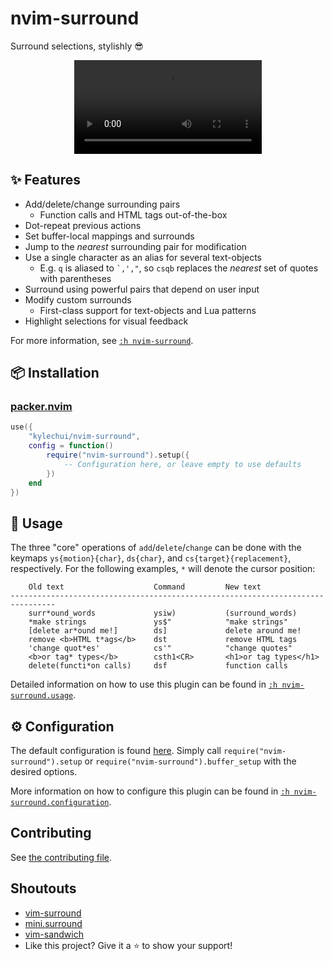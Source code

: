 # nvim-surround

Surround selections, stylishly :sunglasses:

<div align="center">
  <video src="https://user-images.githubusercontent.com/48545987/178679494-c7d58bdd-d8ca-4802-a01c-a9444b8b882f.mp4" type="video/mp4"></video>
</div>

## :sparkles: Features

* Add/delete/change surrounding pairs
  * Function calls and HTML tags out-of-the-box
* Dot-repeat previous actions
* Set buffer-local mappings and surrounds
* Jump to the *nearest* surrounding pair for modification
* Use a single character as an alias for several text-objects
  * E.g. `q` is aliased to <code>\`,',"</code>, so <code>csqb</code> replaces
    the *nearest* set of quotes with parentheses
* Surround using powerful pairs that depend on user input
* Modify custom surrounds
  * First-class support for text-objects and Lua patterns
* Highlight selections for visual feedback

For more information, see [`:h
nvim-surround`](https://github.com/kylechui/nvim-surround/blob/main/doc/nvim-surround.txt).

## :package: Installation

### [packer.nvim](https://github.com/wbthomason/packer.nvim)

```lua
use({
    "kylechui/nvim-surround",
    config = function()
        require("nvim-surround").setup({
            -- Configuration here, or leave empty to use defaults
        })
    end
})
```

## :rocket: Usage

The three "core" operations of `add`/`delete`/`change` can be done with the
keymaps `ys{motion}{char}`, `ds{char}`, and `cs{target}{replacement}`,
respectively. For the following examples, `*` will denote the cursor position:

```help
    Old text                    Command         New text
--------------------------------------------------------------------------------
    surr*ound_words             ysiw)           (surround_words)
    *make strings               ys$"            "make strings"
    [delete ar*ound me!]        ds]             delete around me!
    remove <b>HTML t*ags</b>    dst             remove HTML tags
    'change quot*es'            cs'"            "change quotes"
    <b>or tag* types</b>        csth1<CR>       <h1>or tag types</h1>
    delete(functi*on calls)     dsf             function calls
```

Detailed information on how to use this plugin can be found in [`:h
nvim-surround.usage`](https://github.com/kylechui/nvim-surround/blob/main/doc/nvim-surround.txt).

## :gear: Configuration

The default configuration is found
[here](https://github.com/kylechui/nvim-surround/blob/main/lua/nvim-surround/config.lua).
Simply call `require("nvim-surround").setup` or
`require("nvim-surround").buffer_setup` with the desired options.

More information on how to configure this plugin can be found in [`:h
nvim-surround.configuration`](https://github.com/kylechui/nvim-surround/blob/main/doc/nvim-surround.txt).

## Contributing

See [the contributing
file](https://github.com/kylechui/nvim-surround/blob/main/CONTRIBUTING.md).

## Shoutouts

* [vim-surround](https://github.com/tpope/vim-surround)
* [mini.surround](https://github.com/echasnovski/mini.nvim#minisurround)
* [vim-sandwich](https://github.com/machakann/vim-sandwich)
* Like this project? Give it a :star: to show your support!
